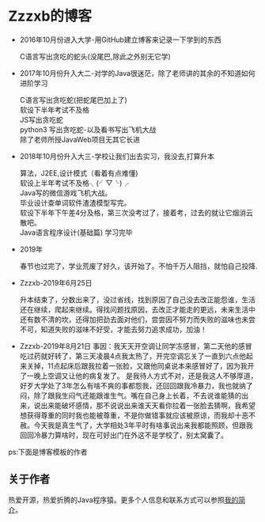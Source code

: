 # Zzzxb的博客

* 2016年10月份进入大学-用GitHub建立博客来记录一下学到的东西

    C语言写出贪吃的蛇头(没尾巴,除此之外别无它学)

* 2017年10月份升入大二-对学的Java很迷茫，除了老师讲的其余的不知道如何进阶学习

    C语言写出贪吃蛇(把蛇尾巴加上了)  
    软设下半年考试不及格  
    JS写出贪吃蛇  
    python3 写出贪吃蛇-以及看书写出飞机大战  
    除了老师所授JavaWeb项目无其它长进  

* 2018年10月份升入大三-学校让我们出去实习，我没去,打算升本

    算法，J2EE,设计模式（看着有点难懂)  
    软设上半年考试不及格╮(╯▽╰)╭  
    Java写的微信游戏飞机大战。  
    毕业设计查单词软件渣渣模型写完。  
    软设下半年下午差4分及格，第三次没考过了，接着考，过去的就让它烟消云散吧。  
    Java语言程序设计(基础篇) 学习完毕  
* 2019年  

    春节也过完了，学业荒废了好久，该开始了。不怕千万人阻挡，就怕自己投降.  

* Zzzxb-2019年6月25日

    升本结束了，分数出来了，没过省线，找到原因了自己没去改正能怨谁，生活还在继续，爬起来继续。得找问题找原因，去改正才能走的更远，未来生活中还有数不清的坎，还得加把劲去面对他们，尝尝因不努力而失败的滋味也未尝不可，知道失败的滋味不好受，才能去努力追求成功，加油！

* Zzzxb-2019年8月21日
    事因：我天天开空调让同学冻感冒，第二天他的感冒吃过药就好转了，第三天凌晨4点我太热了，开完空调忘关了一直到六点他起来关掉，11点起床后跟我拉着一张脸，又跟他同桌说本来感冒好了，因为我开了一晚上空调又让他的病复发了。
    是我待人方式不对，还是我这人不够厚道，好歹大学处了3年怎么有啥不爽的事都怨我，还回回跟我冷暴力，我也就纳了闷，除了跟我生闷气还能跟谁生气。嘴在自己身上长着，不去说谁能猜的出来，说出来能破坏感情，那不说说出来谁天天看你拉着一张脸去猜啊，我希望想获得尊重的同时我也能被尊重，不是你做错事就应该被原谅，而我却十恶不赦。今天我是真生气了，大学相处3年平时有啥事说出来我都能照顾，但跟我回回冷暴力算啥时，现在可好出门在外这不是学校了，别太窝囊了。

ps:下面是博客模板的作者

## 关于作者

热爱开源，热爱折腾的Java程序猿。更多个人信息和联系方式可以参照[我的简介](http://www.hifreud.com/Resume.io/)。
